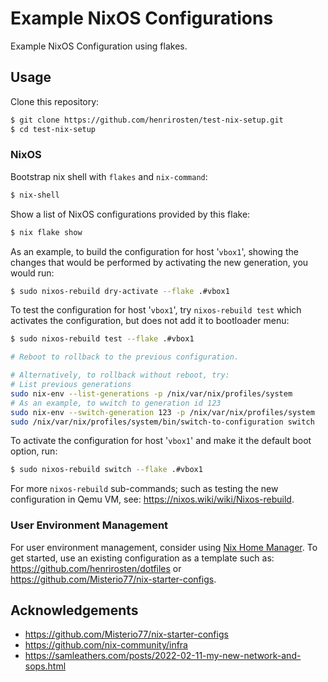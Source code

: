 # Example NixOS Configurations

Example NixOS Configuration using flakes.

## Usage

Clone this repository:
```bash
$ git clone https://github.com/henrirosten/test-nix-setup.git
$ cd test-nix-setup
```

### NixOS

Bootstrap nix shell with `flakes` and `nix-command`:
```bash
$ nix-shell
```

Show a list of NixOS configurations provided by this flake:
```bash
$ nix flake show
```

As an example, to build the configuration for host '`vbox1`', showing the changes that would be performed by activating the new generation, you would run:
```bash
$ sudo nixos-rebuild dry-activate --flake .#vbox1
```

To test the configuration for host '`vbox1`', try `nixos-rebuild test` which activates the configuration, but does not add it to bootloader menu:
```bash
$ sudo nixos-rebuild test --flake .#vbox1

# Reboot to rollback to the previous configuration.

# Alternatively, to rollback without reboot, try:
# List previous generations
sudo nix-env --list-generations -p /nix/var/nix/profiles/system
# As an example, to wwitch to generation id 123
sudo nix-env --switch-generation 123 -p /nix/var/nix/profiles/system
sudo /nix/var/nix/profiles/system/bin/switch-to-configuration switch
```

To activate the configuration for host '`vbox1`' and make it the default boot option, run:
```bash
$ sudo nixos-rebuild switch --flake .#vbox1
```

For more `nixos-rebuild` sub-commands; such as testing the new configuration in Qemu VM, see: https://nixos.wiki/wiki/Nixos-rebuild.

### User Environment Management
For user environment management, consider using [Nix Home Manager](https://nixos.wiki/wiki/Home_Manager).
To get started, use an existing configuration as a template such as: https://github.com/henrirosten/dotfiles or https://github.com/Misterio77/nix-starter-configs.

## Acknowledgements

- https://github.com/Misterio77/nix-starter-configs
- https://github.com/nix-community/infra
- https://samleathers.com/posts/2022-02-11-my-new-network-and-sops.html
